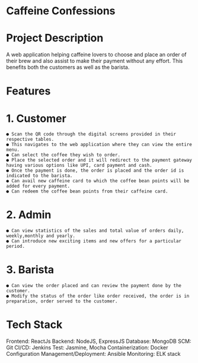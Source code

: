 # Caffeine Confessions

# Project Description
A web application helping caffeine lovers to choose and place an order of their brew and also assist to make their payment
without any effort. This benefits both the customers as well as the barista.

# Features
# 1. Customer
    ● Scan the QR code through the digital screens provided in their respective tables.
    ● This navigates to the web application where they can view the entire menu.
    ● Can select the coffee they wish to order.
    ● Place the selected order and it will redirect to the payment gateway having various options like UPI, card payment and cash.
    ● Once the payment is done, the order is placed and the order id is indicated to the barista.
    ● Can avail new caffeine card to which the coffee bean points will be added for every payment.
    ● Can redeem the coffee bean points from their caffeine card.

# 2. Admin
    ● Can view statistics of the sales and total value of orders daily, weekly,monthly and yearly.
    ● Can introduce new exciting items and new offers for a particular period.

# 3. Barista
    ● Can view the order placed and can review the payment done by the customer.
    ● Modify the status of the order like order received, the order is in preparation, order served to the customer.

# Tech Stack
Frontend: ReactJs
Backend: NodeJS, ExpressJS
Database: MongoDB
SCM: Git
CI/CD: Jenkins
Test: Jasmine, Mocha
Containerization: Docker
Configuration Management/Deployment: Ansible
Monitoring: ELK stack
